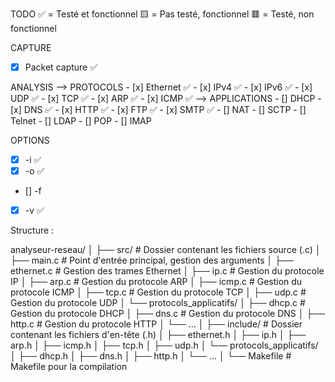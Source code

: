 TODO
✅ = Testé et fonctionnel 🟨 = Pas testé, fonctionnel 🟥 = Testé, non fonctionnel

CAPTURE
- [x] Packet capture ✅

ANALYSIS
--> PROTOCOLS
    - [x] Ethernet ✅
    - [x] IPv4 ✅
    - [x] IPv6 ✅
    - [x] UDP ✅
    - [x] TCP ✅
    - [x] ARP ✅
    - [x] ICMP ✅
--> APPLICATIONS
    - [] DHCP
    - [x] DNS ✅
    - [x] HTTP ✅
    - [x] FTP ✅
    - [x] SMTP ✅
    - [] NAT
    - [] SCTP
    - [] Telnet
    - [] LDAP
    - [] POP
    - [] IMAP

OPTIONS
- [x] -i ✅
- [x] -o ✅
- [] -f
- [x] -v ✅


Structure :

analyseur-reseau/
│
├── src/                  # Dossier contenant les fichiers source (.c)
│   ├── main.c            # Point d'entrée principal, gestion des arguments
│   ├── ethernet.c        # Gestion des trames Ethernet
│   ├── ip.c              # Gestion du protocole IP
│   ├── arp.c             # Gestion du protocole ARP
│   ├── icmp.c            # Gestion du protocole ICMP
│   ├── tcp.c             # Gestion du protocole TCP
│   ├── udp.c             # Gestion du protocole UDP
│   └── protocols_applicatifs/
│       ├── dhcp.c        # Gestion du protocole DHCP
│       ├── dns.c         # Gestion du protocole DNS
│       ├── http.c        # Gestion du protocole HTTP
│       └── ...
│
├── include/              # Dossier contenant les fichiers d'en-tête (.h)
│   ├── ethernet.h
│   ├── ip.h
│   ├── arp.h
│   ├── icmp.h
│   ├── tcp.h
│   ├── udp.h
│   └── protocols_applicatifs/
│       ├── dhcp.h
│       ├── dns.h
│       ├── http.h
│       └── ...
│
└── Makefile              # Makefile pour la compilation